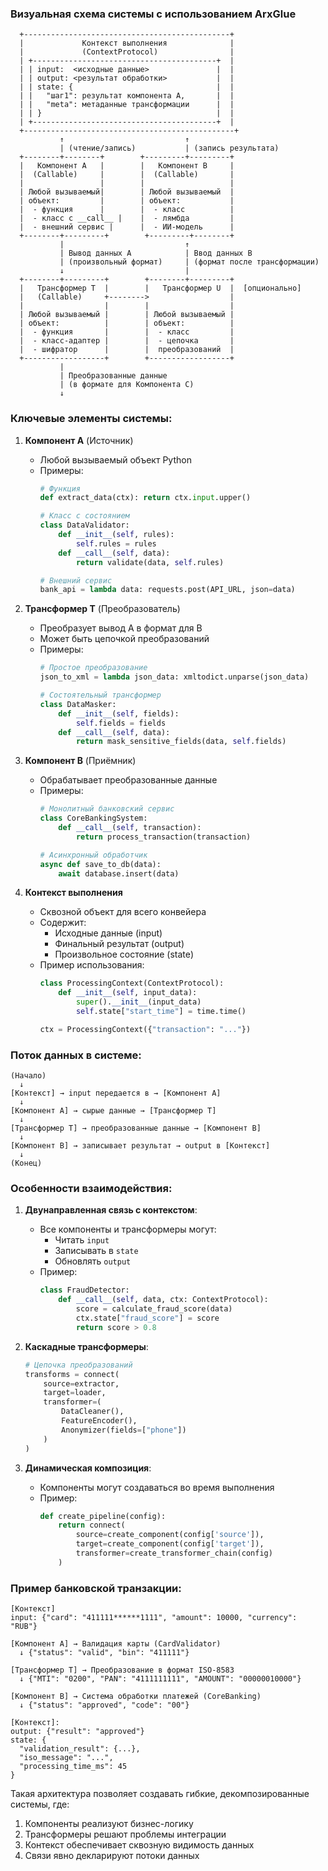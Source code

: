 ### Визуальная схема системы с использованием ArxGlue

```plaintext
  +----------------------------------------------+
  |             Контекст выполнения              |
  |             (ContextProtocol)                |
  | +-----------------------------------------+  |
  | | input:  <исходные данные>               |  |
  | | output: <результат обработки>           |  |
  | | state: {                                |  |
  | |   "шаг1": результат компонента A,       |  |
  | |   "meta": метаданные трансформации      |  |
  | | }                                       |  |
  | +-----------------------------------------+  |
  +-----------------------------------------------+
           ↑                           ↑
           | (чтение/запись)           | (запись результата)
  +--------+--------+        +---------+---------+
  |   Компонент A   |        |   Компонент B     |
  |  (Callable)     |        |  (Callable)       |
  |                 |        |                   |
  | Любой вызываемый|        | Любой вызываемый  |
  | объект:         |        | объект:           |
  |  - функция      |        |  - класс          |
  |  - класс с __call__ |    |  - лямбда         |
  |  - внешний сервис |      |  - ИИ-модель      |
  +--------+---------+        +---------+--------+
           |                           ↑
           | Вывод данных A            | Ввод данных B
           | (произвольный формат)     | (формат после трансформации)
           ↓                           |
  +--------+---------+        +--------+---------+
  |   Трансформер T  |        |   Трансформер U  |  [опционально]
  |   (Callable)     +-------->                  |
  |                  |        |                  |
  | Любой вызываемый |        | Любой вызываемый |
  | объект:          |        | объект:          |
  |  - функция       |        |  - класс         |
  |  - класс-адаптер |        |  - цепочка       |
  |  - шифратор      |        |  преобразований  |
  +------------------+        +------------------+
           |
           | Преобразованныe данные
           | (в формате для Компонента C)
           ↓
```

### Ключевые элементы системы:

1. **Компонент A** (Источник)
   - Любой вызываемый объект Python
   - Примеры:
     ```python
     # Функция
     def extract_data(ctx): return ctx.input.upper()
     
     # Класс с состоянием
     class DataValidator:
         def __init__(self, rules):
             self.rules = rules
         def __call__(self, data):
             return validate(data, self.rules)
     
     # Внешний сервис
     bank_api = lambda data: requests.post(API_URL, json=data)
     ```

2. **Трансформер T** (Преобразователь)
   - Преобразует вывод A в формат для B
   - Может быть цепочкой преобразований
   - Примеры:
     ```python
     # Простое преобразование
     json_to_xml = lambda json_data: xmltodict.unparse(json_data)
     
     # Состоятельный трансформер
     class DataMasker:
         def __init__(self, fields):
             self.fields = fields
         def __call__(self, data):
             return mask_sensitive_fields(data, self.fields)
     ```

3. **Компонент B** (Приёмник)
   - Обрабатывает преобразованные данные
   - Примеры:
     ```python
     # Монолитный банковский сервис
     class CoreBankingSystem:
         def __call__(self, transaction):
             return process_transaction(transaction)
     
     # Асинхронный обработчик
     async def save_to_db(data):
         await database.insert(data)
     ```

4. **Контекст выполнения**
   - Сквозной объект для всего конвейера
   - Содержит:
     - Исходные данные (input)
     - Финальный результат (output)
     - Произвольное состояние (state)
   - Пример использования:
     ```python
     class ProcessingContext(ContextProtocol):
         def __init__(self, input_data):
             super().__init__(input_data)
             self.state["start_time"] = time.time()
     
     ctx = ProcessingContext({"transaction": "..."})
     ```

### Поток данных в системе:

```plaintext
(Начало)
  ↓
[Контекст] → input передается в → [Компонент A]
  ↓
[Компонент A] → сырые данные → [Трансформер T]
  ↓
[Трансформер T] → преобразованные данные → [Компонент B]
  ↓
[Компонент B] → записывает результат → output в [Контекст]
  ↓
(Конец)
```

### Особенности взаимодействия:

1. **Двунаправленная связь с контекстом**:
   - Все компоненты и трансформеры могут:
     - Читать `input`
     - Записывать в `state`
     - Обновлять `output`
   - Пример:
     ```python
     class FraudDetector:
         def __call__(self, data, ctx: ContextProtocol):
             score = calculate_fraud_score(data)
             ctx.state["fraud_score"] = score
             return score > 0.8
     ```

2. **Каскадные трансформеры**:
   ```python
   # Цепочка преобразований
   transforms = connect(
       source=extractor,
       target=loader,
       transformer=(
           DataCleaner(),
           FeatureEncoder(),
           Anonymizer(fields=["phone"])
       )
   )
   ```

3. **Динамическая композиция**:
   - Компоненты могут создаваться во время выполнения
   - Пример:
     ```python
     def create_pipeline(config):
         return connect(
             source=create_component(config['source']),
             target=create_component(config['target']),
             transformer=create_transformer_chain(config)
         )
     ```

### Пример банковской транзакции:

```plaintext
[Контекст]
input: {"card": "411111******1111", "amount": 10000, "currency": "RUB"}

[Компонент A] → Валидация карты (CardValidator)
  ↓ {"status": "valid", "bin": "411111"}
  
[Трансформер T] → Преобразование в формат ISO-8583
  ↓ {"MTI": "0200", "PAN": "4111111111", "AMOUNT": "00000010000"}

[Компонент B] → Система обработки платежей (CoreBanking)
  ↓ {"status": "approved", "code": "00"}

[Контекст]:
output: {"result": "approved"}
state: {
  "validation_result": {...},
  "iso_message": "...",
  "processing_time_ms": 45
}
```

Такая архитектура позволяет создавать гибкие, декомпозированные системы, где:
1. Компоненты реализуют бизнес-логику
2. Трансформеры решают проблемы интеграции
3. Контекст обеспечивает сквозную видимость данных
4. Связи явно декларируют потоки данных
